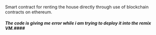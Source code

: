 Smart contract for renting the house directly through use of blockchain contracts on ethereum.


##### The code is giving me error while i am trying to deploy it into the  remix VM.####
